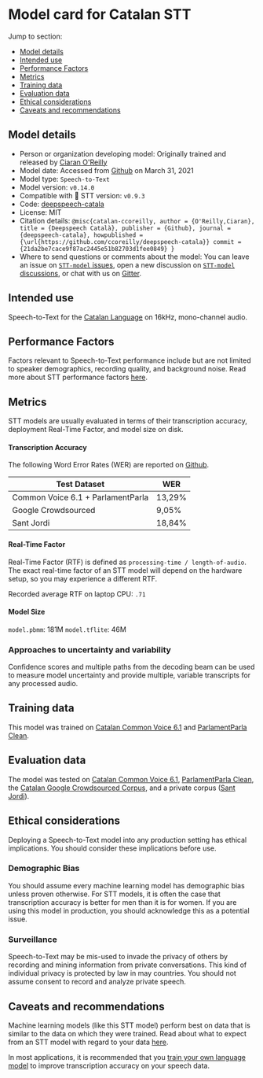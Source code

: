 # Model card for Catalan STT

Jump to section:

- [Model details](#model-details)
- [Intended use](#intended-use)
- [Performance Factors](#performance-factors)
- [Metrics](#metrics)
- [Training data](#training-data)
- [Evaluation data](#evaluation-data)
- [Ethical considerations](#ethical-considerations)
- [Caveats and recommendations](#caveats-and-recommendations)

## Model details

- Person or organization developing model: Originally trained and released by [Ciaran O'Reilly](https://github.com/ccoreilly)
- Model date: Accessed from [Github](https://github.com/ccoreilly/deepspeech-catala/releases/tag/0.14.0) on March 31, 2021
- Model type: `Speech-to-Text`
- Model version: `v0.14.0`
- Compatible with 🐸 STT version: `v0.9.3`
- Code: [deepspeech-catala](https://github.com/ccoreilly/deepspeech-catala)
- License: MIT
- Citation details: `@misc{catalan-ccoreilly,
author = {O'Reilly,Ciaran},
title = {Deepspeech Català},
publisher = {Github},
journal = {deepspeech-catala},
howpublished = {\url{https://github.com/ccoreilly/deepspeech-catala}}
commit = {21da2be7cace9f87ac2445e51b82703d1fee0849}
}`
- Where to send questions or comments about the model: You can leave an issue on [`STT-model` issues](https://github.com/coqui-ai/STT-models/issues), open a new discussion on [`STT-model` discussions](https://github.com/coqui-ai/STT-models/discussions), or chat with us on [Gitter](https://gitter.im/coqui-ai/).

## Intended use

Speech-to-Text for the [Catalan Language](https://en.wikipedia.org/wiki/catalan_language) on 16kHz, mono-channel audio.

## Performance Factors

Factors relevant to Speech-to-Text performance include but are not limited to speaker demographics, recording quality, and background noise. Read more about STT performance factors [here](https://stt.readthedocs.io/en/latest/DEPLOYMENT.html#how-will-a-model-perform-on-my-data).

## Metrics

STT models are usually evaluated in terms of their transcription accuracy, deployment Real-Time Factor, and model size on disk.

#### Transcription Accuracy

The following Word Error Rates (WER) are reported on [Github](https://github.com/ccoreilly/deepspeech-catala#wer-del-dataset-test-de-cada-model).

|Test Dataset | WER|
|-------------|----|
|Common Voice 6.1 + ParlamentParla | 13,29\%|
|Google Crowdsourced | 9,05\%|
|Sant Jordi | 18,84\%|

#### Real-Time Factor

Real-Time Factor (RTF) is defined as `processing-time / length-of-audio`. The exact real-time factor of an STT model will depend on the hardware setup, so you may experience a different RTF.

Recorded average RTF on laptop CPU: `.71`

#### Model Size

`model.pbmm`: 181M
`model.tflite`: 46M

### Approaches to uncertainty and variability

Confidence scores and multiple paths from the decoding beam can be used to measure model uncertainty and provide multiple, variable transcripts for any processed audio.

## Training data

This model was trained on [Catalan Common Voice 6.1](commonvoice.mozilla.org/datasets) and [ParlamentParla Clean](https://www.openslr.org/59/).

## Evaluation data

The model was tested on [Catalan Common Voice 6.1](commonvoice.mozilla.org/datasets), [ParlamentParla Clean](https://www.openslr.org/59/), the [Catalan Google Crowdsourced Corpus](https://www.openslr.org/69/), and a private corpus ([Sant Jordi](https://github.com/ccoreilly/deepspeech-catala#corpus-emprats)).

## Ethical considerations

Deploying a Speech-to-Text model into any production setting has ethical implications. You should consider these implications before use.

### Demographic Bias

You should assume every machine learning model has demographic bias unless proven otherwise. For STT models, it is often the case that transcription accuracy is better for men than it is for women. If you are using this model in production, you should acknowledge this as a potential issue.

### Surveillance

Speech-to-Text may be mis-used to invade the privacy of others by recording and mining information from private conversations. This kind of individual privacy is protected by law in may countries. You should not assume consent to record and analyze private speech.

## Caveats and recommendations

Machine learning models (like this STT model) perform best on data that is similar to the data on which they were trained. Read about what to expect from an STT model with regard to your data [here](https://stt.readthedocs.io/en/latest/DEPLOYMENT.html#how-will-a-model-perform-on-my-data). 

In most applications, it is recommended that you [train your own language model](https://stt.readthedocs.io/en/latest/LANGUAGE_MODEL.html) to improve transcription accuracy on your speech data.
